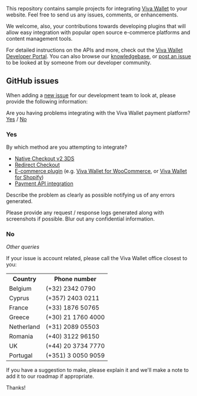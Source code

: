 This repository contains sample projects for integrating [Viva Wallet](https://www.vivapayments.com) to your website. Feel free to send us any issues, comments, or enhancements.

We welcome, also, your contributions towards developing plugins that will allow easy integration with popular open source e-commerce platforms and content management tools.

For detailed instructions on the APIs and more, check out the [Viva Wallet Developer Portal](https://developer.vivawallet.com). You can also browse our [knowledgebase](https://help.vivawallet.com/hc/en-us), or [post an issue](https://github.com/VivaPayments/API/issues) to be looked at by someone from our developer community.

## GitHub issues

When adding a [new issue](https://github.com/VivaPayments/API/issues) for our development team to look at, please provide the following information:

Are you having problems integrating with the Viva Wallet payment platform? [Yes](#yes) / [No](#no)

### Yes<a name="yes"></a>

By which method are you attempting to integrate?

- [Native Checkout v2 3DS](https://developer.vivawallet.com/online-checkouts/native-checkout-v2/)
- [Redirect Checkout](https://developer.vivawallet.com/online-checkouts/redirect-checkout/)
- [E-commerce plugin](https://developer.vivawallet.com/e-commerce-plugins/) (e.g. [Viva Wallet for WooCommerce](https://developer.vivawallet.com/e-commerce-plugins/woocommerce/), or [Viva Wallet for Shopify](https://developer.vivawallet.com/e-commerce-plugins/shopify/))
- [Payment API integration](https://developer.vivawallet.com/api-reference-guide/payment-api/)

Describe the problem as clearly as possible notifying us of any errors generated.

Please provide any request / response logs generated along with screenshots if possible. Blur out any confidential information.

### No<a name="no"></a>

*Other queries*

If your issue is account related, please call the Viva Wallet office closest to you:

<table><tr><th>Country</th><th>Phone number</th>
  <tr><td>Belgium</td><td>(+32) 2342 0790</td></tr>
    <tr><td>Cyprus</td><td>(+357) 2403 0211</td></tr>
    <tr><td>France</td><td>(+33) 1876 50765</td></tr>
    <tr><td>Greece</td><td>(+30) 21 1760 4000</td></tr>
    <tr><td>Netherland</td><td>(+31) 2089 05503</td></tr>
    <tr><td>Romania</td><td>(+40) 3122 96150</td></tr>
    <tr><td>UK</td><td>(+44) 20 3734 7770</td></tr>
    <tr><td>Portugal</td><td>(+351) 3 0050 9059</td></tr>
</table>

If you have a suggestion to make, please explain it and we'll make a note to add it to our roadmap if appropriate.

Thanks!
